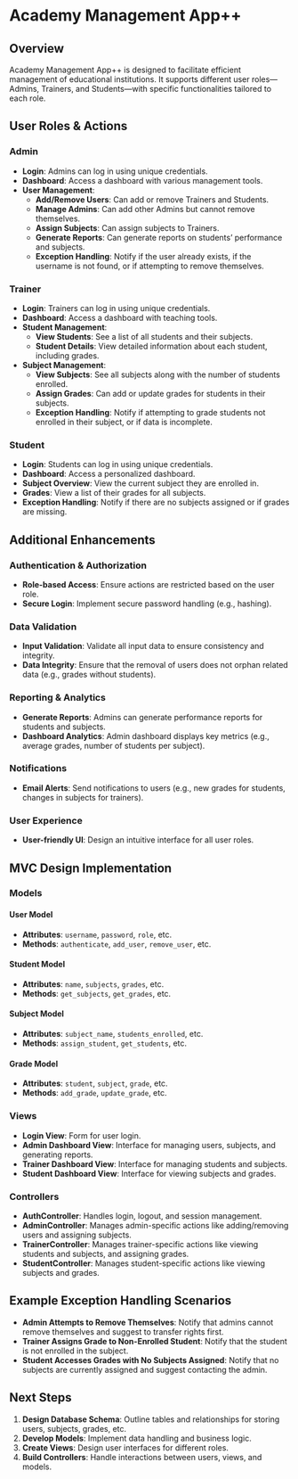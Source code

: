 
# Academy Management App++

## Overview

Academy Management App++ is designed to facilitate efficient management of educational institutions. It supports different user roles—Admins, Trainers, and Students—with specific functionalities tailored to each role.

## User Roles & Actions

### Admin

- **Login**: Admins can log in using unique credentials.
- **Dashboard**: Access a dashboard with various management tools.
- **User Management**:
  - **Add/Remove Users**: Can add or remove Trainers and Students.
  - **Manage Admins**: Can add other Admins but cannot remove themselves.
  - **Assign Subjects**: Can assign subjects to Trainers.
  - **Generate Reports**: Can generate reports on students’ performance and subjects.
  - **Exception Handling**: Notify if the user already exists, if the username is not found, or if attempting to remove themselves.

### Trainer

- **Login**: Trainers can log in using unique credentials.
- **Dashboard**: Access a dashboard with teaching tools.
- **Student Management**:
  - **View Students**: See a list of all students and their subjects.
  - **Student Details**: View detailed information about each student, including grades.
- **Subject Management**:
  - **View Subjects**: See all subjects along with the number of students enrolled.
  - **Assign Grades**: Can add or update grades for students in their subjects.
  - **Exception Handling**: Notify if attempting to grade students not enrolled in their subject, or if data is incomplete.

### Student

- **Login**: Students can log in using unique credentials.
- **Dashboard**: Access a personalized dashboard.
- **Subject Overview**: View the current subject they are enrolled in.
- **Grades**: View a list of their grades for all subjects.
- **Exception Handling**: Notify if there are no subjects assigned or if grades are missing.

## Additional Enhancements

### Authentication & Authorization

- **Role-based Access**: Ensure actions are restricted based on the user role.
- **Secure Login**: Implement secure password handling (e.g., hashing).

### Data Validation

- **Input Validation**: Validate all input data to ensure consistency and integrity.
- **Data Integrity**: Ensure that the removal of users does not orphan related data (e.g., grades without students).

### Reporting & Analytics

- **Generate Reports**: Admins can generate performance reports for students and subjects.
- **Dashboard Analytics**: Admin dashboard displays key metrics (e.g., average grades, number of students per subject).

### Notifications

- **Email Alerts**: Send notifications to users (e.g., new grades for students, changes in subjects for trainers).

### User Experience

- **User-friendly UI**: Design an intuitive interface for all user roles.

## MVC Design Implementation

### Models

#### User Model

- **Attributes**: `username`, `password`, `role`, etc.
- **Methods**: `authenticate`, `add_user`, `remove_user`, etc.

#### Student Model

- **Attributes**: `name`, `subjects`, `grades`, etc.
- **Methods**: `get_subjects`, `get_grades`, etc.

#### Subject Model

- **Attributes**: `subject_name`, `students_enrolled`, etc.
- **Methods**: `assign_student`, `get_students`, etc.

#### Grade Model

- **Attributes**: `student`, `subject`, `grade`, etc.
- **Methods**: `add_grade`, `update_grade`, etc.

### Views

- **Login View**: Form for user login.
- **Admin Dashboard View**: Interface for managing users, subjects, and generating reports.
- **Trainer Dashboard View**: Interface for managing students and subjects.
- **Student Dashboard View**: Interface for viewing subjects and grades.

### Controllers

- **AuthController**: Handles login, logout, and session management.
- **AdminController**: Manages admin-specific actions like adding/removing users and assigning subjects.
- **TrainerController**: Manages trainer-specific actions like viewing students and subjects, and assigning grades.
- **StudentController**: Manages student-specific actions like viewing subjects and grades.

## Example Exception Handling Scenarios

- **Admin Attempts to Remove Themselves**: Notify that admins cannot remove themselves and suggest to transfer rights first.
- **Trainer Assigns Grade to Non-Enrolled Student**: Notify that the student is not enrolled in the subject.
- **Student Accesses Grades with No Subjects Assigned**: Notify that no subjects are currently assigned and suggest contacting the admin.

## Next Steps

1. **Design Database Schema**: Outline tables and relationships for storing users, subjects, grades, etc.
2. **Develop Models**: Implement data handling and business logic.
3. **Create Views**: Design user interfaces for different roles.
4. **Build Controllers**: Handle interactions between users, views, and models.


